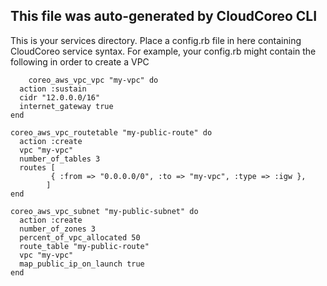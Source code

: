 ## This file was auto-generated by CloudCoreo CLI
This is your services directory. Place a config.rb file in here containing CloudCoreo service
syntax. For example, your config.rb might contain the following in order to create a VPC
```
	coreo_aws_vpc_vpc "my-vpc" do
  action :sustain
  cidr "12.0.0.0/16"
  internet_gateway true
end

coreo_aws_vpc_routetable "my-public-route" do
  action :create
  vpc "my-vpc"
  number_of_tables 3
  routes [
         { :from => "0.0.0.0/0", :to => "my-vpc", :type => :igw },
        ]
end

coreo_aws_vpc_subnet "my-public-subnet" do
  action :create
  number_of_zones 3
  percent_of_vpc_allocated 50
  route_table "my-public-route"
  vpc "my-vpc"
  map_public_ip_on_launch true
end
```